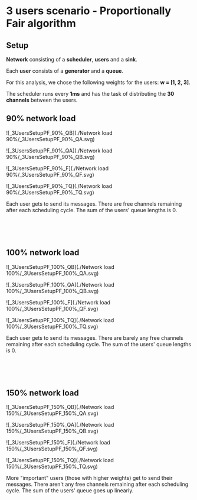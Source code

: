 # 3 users scenario - Proportionally Fair algorithm

## Setup

**Network** consisting of a **scheduler**, **users** and a **sink**.

Each **user** consists of a **generator** and a **queue**.
  
For this analysis, we chose the following weights for the users: **w = [1, 2, 3]**.

The scheduler runs every **1ms** and has the task of distributing the **30 channels** between the users. 

## 90% network load

![_3UsersSetupPF_90%_QB](./Network load 90%/_3UsersSetupPF_90%_QA.svg)

![_3UsersSetupPF_90%_QA](./Network load 90%/_3UsersSetupPF_90%_QB.svg)

![_3UsersSetupPF_90%_F](./Network load 90%/_3UsersSetupPF_90%_QF.svg)

![_3UsersSetupPF_90%_TQ](./Network load 90%/_3UsersSetupPF_90%_TQ.svg)

Each user gets to send its messages. There are free channels remaining after each scheduling cycle. The sum of the users' queue lengths is 0.

<br/>
<br/>
<br/>

## 100% network load

![_3UsersSetupPF_100%_QB](./Network load 100%/_3UsersSetupPF_100%_QA.svg)

![_3UsersSetupPF_100%_QA](./Network load 100%/_3UsersSetupPF_100%_QB.svg)

![_3UsersSetupPF_100%_F](./Network load 100%/_3UsersSetupPF_100%_QF.svg)

![_3UsersSetupPF_100%_TQ](./Network load 100%/_3UsersSetupPF_100%_TQ.svg)

Each user gets to send its messages. There are barely any free channels remaining after each scheduling cycle. The sum of the users' queue lengths is 0.

<br/>
<br/>
<br/>

## 150% network load

![_3UsersSetupPF_150%_QB](./Network load 150%/_3UsersSetupPF_150%_QA.svg)

![_3UsersSetupPF_150%_QA](./Network load 150%/_3UsersSetupPF_150%_QB.svg)

![_3UsersSetupPF_150%_F](./Network load 150%/_3UsersSetupPF_150%_QF.svg)

![_3UsersSetupPF_150%_TQ](./Network load 150%/_3UsersSetupPF_150%_TQ.svg)

More "important" users (those with higher weights) get to send their messages. There aren't any free channels remaining after each scheduling cycle. The sum of the users' queue goes up linearly.

<br/>
<br/>
<br/>